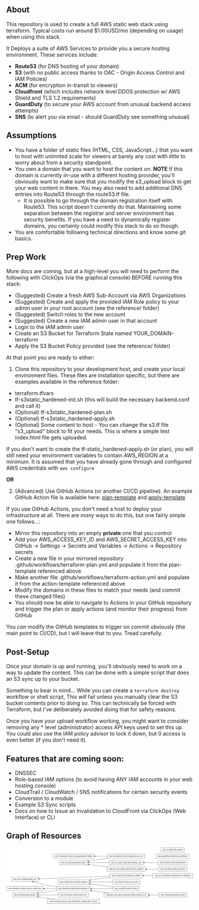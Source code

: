 About
--
This repository is used to create a full AWS static web stack using terraform. Typical costs run around $1.00USD/mo (depending on usage) when using this stack.

It Deploys a suite of AWS Services to provide you a secure hosting environment. These services include:
* **Route53** (for DNS hosting of your domain)
* **S3** (with no public access thanks to OAC - Origin Access Control and IAM Policies)
* **ACM** (for encryption in-transit to viewers)
* **Cloudfront** (which includes network level DDOS protection w/ AWS Shield and TLS 1.2 requirements)
* **GuardDuty** (to secure your AWS account from unusual backend access attempts)
* **SNS** (to alert you via email - should GuardDuty see something unusual)

Assumptions
--
* You have a folder of static files (HTML, CSS, JavaScript...) that you want to host with unlimited scale for viewers at barely any cost with _little_ to worry about from a security standpoint.
* You own a domain that you want to host the content on. **NOTE** If this domain is currently in-use with a different hosting provider, you'll obviously want to make sure that you modify the s3_upload block to get your web content in there. You may also need to add additional DNS entries into Route53 through the route53.tf file.
  * It is possible to go through the domain registration itself with Route53. This script doesn't currently do that. Maintaining some separation between the registrar and server environment has security benefits. If you have a need to dynamically register domains, you certainly could modify this stack to do so though.
* You are comfortable following technical directions and know some git basics.

Prep Work
--
More docs are coming, but at a high-level you will need to perform the following with ClickOps (via the graphical console) BEFORE running this stack:
* (Suggested) Create a fresh AWS Sub-Account via AWS Organizations
* (Suggested) Create and apply the provided IAM Role policy to your admin user in your root account (see the reference/ folder)
* (Suggested) Switch roles to the new account
* (Suggested) Create a new IAM admin user in that account
* Login to the IAM admin user
* Create an S3 Bucket for Terraform State named YOUR_DOMAIN-terraform
* Apply the S3 Bucket Policy provided (see the reference/ folder)

At that point you are ready to either:
1. Clone this repository to your development host, and create your local environment files. These files are installation specific, but there are examples available in the reference folder:
* terraform.tfvars
* tf-s3static_hardened-init.sh (this will build the necessary backend.conf and call it)
* (Optional) tf-s3static_hardened-plan.sh
* (Optional) tf-s3static_hardened-apply.sh
* (Optional) Some content to host - You can change the s3.tf file "s3_upload" block to fit your needs. This is where a simple test index.html file gets uploaded. 

If you don't want to create the tf-static_hardened-apply.sh (or plan), you will still need your environment variables to contain AWS_REGION at a minimum. It is assumed that you have already gone through and configured AWS credentials with `aws configure`

**OR**

2. (Advanced) Use GitHub Actions (or another CI/CD pipeline). An example GitHub Action file is available here: [plan-template](./reference/EXAMPLE-github_actions-terraform-plan.yml) and [apply-template](./reference/EXAMPLE-github_actions-terraform-apply.yml)

If you use GitHub Actions, you don't need a host to deploy your infrastructure at all. There are _many_ ways to do this, but one fairly simple one follows...: 
* Mirror this repository into an empty **private** one that you control
* Add your AWS_ACCESS_KEY_ID and AWS_SECRET_ACCESS_KEY into GitHub -> Settings -> Secrets and Variables -> Actions -> Repository secrets
* Create a new file in your mirrored repository .github/workflows/terraform-plan.yml and populate it from the plan-template referenced above
* Make another file .github/workflows/terraform-action.yml and populate it from the action-template referenced above
* Modify the domains in these files to match your needs (and commit these changed files)
* You should now be able to navigate to Actions in your GitHub repository and trigger the plan or apply actions (and monitor their progress) from GitHub

You _can_ modify the GitHub templates to trigger on commit obviously (the main point to CI/CD), but I will leave that to you. Tread carefully. 

Post-Setup
--
Once your domain is up and running, you'll obviously need to work on a way to update the content. This can be done with a simple script that does an S3 sync up to your bucket. 

Something to bear in mind... While you can create a ```terraform destroy``` workflow or shell script, This _will_ fail unless you manually clear the S3 bucket contents prior to doing so. This can technically be forced with Terraform, but I've deliberately avoided doing that for safety reasons.

Once you have your upload workflow working, you might want to consider removing any * level (administrator) access API keys used to set this up. You could also use the IAM policy advisor to lock it down, but 0 access is even better (if you don't need it). 

Features that are coming soon:
--
* DNSSEC
* Role-based IAM options (to avoid having ANY IAM accounts in your web hosting console)
* CloudTrail / CloudWatch / SNS notifications for certain security events
* Conversion to a module
* Example S3 Sync scripts
* Docs on how to Issue an Invalidation to CloudFront via ClickOps (Web Interface) or CLI

Graph of Resources
--
![terraform-graph](reference/tf-s3static_hardened.svg)
